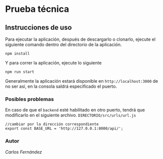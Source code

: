 # Prueba técnica

## Instrucciones de uso
Para ejecutar la aplicación, después de descargarlo o clonarlo, ejecute el siguiente comando dentro del directorio de la aplicación.
```
npm install
```
Y para correr la aplicación, ejecute lo siguiente
```
npm run start
```
Generalmente la aplicación estará disponible en `http://localhost:3000`
de no ser así, en la consola saldrá especificado el puerto.

### Posibles problemas
En caso de que el `backend` esté habilitado en otro puerto, tendrá que modificarlo en el siguiente archivo. 
`DIRECTORIO/src/urls/url.js`
```
//cambiar por la dirección correspondiente
export const BASE_URL = 'http://127.0.0.1:8000/api/';
```

### **Autor**

_*Carlos Fernández*_